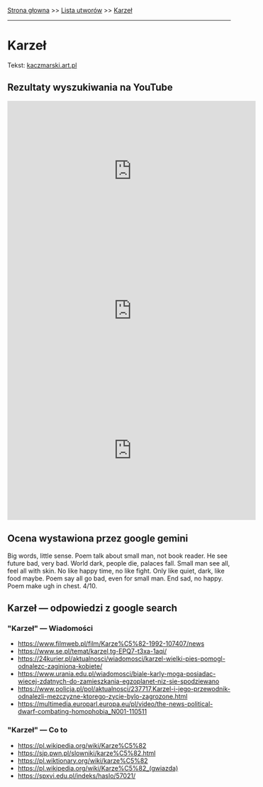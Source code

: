 [Strona głowna](../index.md) >> [Lista utworów](../list.md) >> [Karzeł](199.md)

---

# Karzeł

Tekst: [kaczmarski.art.pl](https://www.kaczmarski.art.pl/tworczosc/wiersze/karzel/)

## Rezultaty wyszukiwania na YouTube

<iframe width="560" height="315" src="https://www.youtube.com/embed/UQnXi4PTpK4?si=IdontcarewhotheIRSsendsImnotpayingtaxes" title="YouTube video player" frameborder="0" allow="accelerometer; autoplay; clipboard-write; encrypted-media; gyroscope; picture-in-picture; web-share" referrerpolicy="strict-origin-when-cross-origin" allowfullscreen></iframe>

<iframe width="560" height="315" src="https://www.youtube.com/embed/6ZDP-nL2LOE?si=IdontcarewhotheIRSsendsImnotpayingtaxes" title="YouTube video player" frameborder="0" allow="accelerometer; autoplay; clipboard-write; encrypted-media; gyroscope; picture-in-picture; web-share" referrerpolicy="strict-origin-when-cross-origin" allowfullscreen></iframe>

<iframe width="560" height="315" src="https://www.youtube.com/embed/nKoqGkB9l3A?si=IdontcarewhotheIRSsendsImnotpayingtaxes" title="YouTube video player" frameborder="0" allow="accelerometer; autoplay; clipboard-write; encrypted-media; gyroscope; picture-in-picture; web-share" referrerpolicy="strict-origin-when-cross-origin" allowfullscreen></iframe>

## Ocena wystawiona przez google gemini

Big words, little sense. Poem talk about small man, not book reader. He see future bad, very bad. World dark, people die, palaces fall. Small man see all, feel all with skin. No like happy time, no like fight. Only like quiet, dark, like food maybe. Poem say all go bad, even for small man. End sad, no happy. Poem make ugh in chest. 4/10.


## Karzeł — odpowiedzi z google search

### "Karzeł" — Wiadomości

 - <https://www.filmweb.pl/film/Karze%C5%82-1992-107407/news>
 - <https://www.se.pl/temat/karzel,tg-EPQ7-t3xa-1aqi/>
 - <https://24kurier.pl/aktualnosci/wiadomosci/karzel-wielki-pies-pomogl-odnalezc-zaginiona-kobiete/>
 - <https://www.urania.edu.pl/wiadomosci/biale-karly-moga-posiadac-wiecej-zdatnych-do-zamieszkania-egzoplanet-niz-sie-spodziewano>
 - <https://www.policja.pl/pol/aktualnosci/237717,Karzel-i-jego-przewodnik-odnalezli-mezczyzne-ktorego-zycie-bylo-zagrozone.html>
 - <https://multimedia.europarl.europa.eu/pl/video/the-news-political-dwarf-combating-homophobia_N001-110511>

### "Karzeł" — Co to

 - <https://pl.wikipedia.org/wiki/Karze%C5%82>
 - <https://sjp.pwn.pl/slowniki/karze%C5%82.html>
 - <https://pl.wiktionary.org/wiki/karze%C5%82>
 - <https://pl.wikipedia.org/wiki/Karze%C5%82_(gwiazda)>
 - <https://spxvi.edu.pl/indeks/haslo/57021/>

